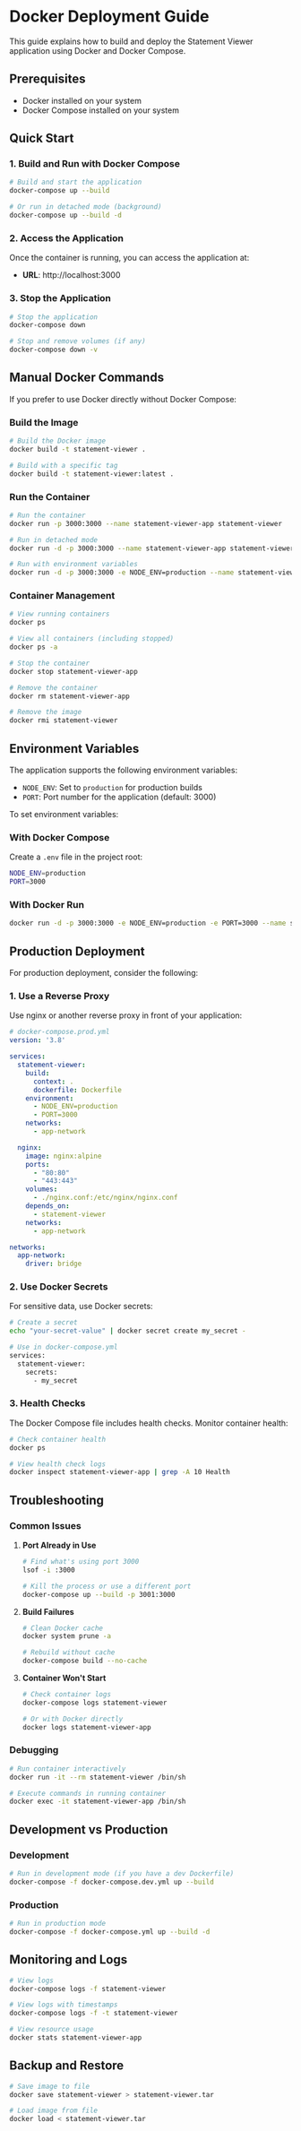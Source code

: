# Docker Deployment Guide

This guide explains how to build and deploy the Statement Viewer application using Docker and Docker Compose.

## Prerequisites

- Docker installed on your system
- Docker Compose installed on your system

## Quick Start

### 1. Build and Run with Docker Compose

```bash
# Build and start the application
docker-compose up --build

# Or run in detached mode (background)
docker-compose up --build -d
```

### 2. Access the Application

Once the container is running, you can access the application at:
- **URL**: http://localhost:3000

### 3. Stop the Application

```bash
# Stop the application
docker-compose down

# Stop and remove volumes (if any)
docker-compose down -v
```

## Manual Docker Commands

If you prefer to use Docker directly without Docker Compose:

### Build the Image

```bash
# Build the Docker image
docker build -t statement-viewer .

# Build with a specific tag
docker build -t statement-viewer:latest .
```

### Run the Container

```bash
# Run the container
docker run -p 3000:3000 --name statement-viewer-app statement-viewer

# Run in detached mode
docker run -d -p 3000:3000 --name statement-viewer-app statement-viewer

# Run with environment variables
docker run -d -p 3000:3000 -e NODE_ENV=production --name statement-viewer-app statement-viewer
```

### Container Management

```bash
# View running containers
docker ps

# View all containers (including stopped)
docker ps -a

# Stop the container
docker stop statement-viewer-app

# Remove the container
docker rm statement-viewer-app

# Remove the image
docker rmi statement-viewer
```

## Environment Variables

The application supports the following environment variables:

- `NODE_ENV`: Set to `production` for production builds
- `PORT`: Port number for the application (default: 3000)

To set environment variables:

### With Docker Compose

Create a `.env` file in the project root:

```bash
NODE_ENV=production
PORT=3000
```

### With Docker Run

```bash
docker run -d -p 3000:3000 -e NODE_ENV=production -e PORT=3000 --name statement-viewer-app statement-viewer
```

## Production Deployment

For production deployment, consider the following:

### 1. Use a Reverse Proxy

Use nginx or another reverse proxy in front of your application:

```yaml
# docker-compose.prod.yml
version: '3.8'

services:
  statement-viewer:
    build:
      context: .
      dockerfile: Dockerfile
    environment:
      - NODE_ENV=production
      - PORT=3000
    networks:
      - app-network

  nginx:
    image: nginx:alpine
    ports:
      - "80:80"
      - "443:443"
    volumes:
      - ./nginx.conf:/etc/nginx/nginx.conf
    depends_on:
      - statement-viewer
    networks:
      - app-network

networks:
  app-network:
    driver: bridge
```

### 2. Use Docker Secrets

For sensitive data, use Docker secrets:

```bash
# Create a secret
echo "your-secret-value" | docker secret create my_secret -

# Use in docker-compose.yml
services:
  statement-viewer:
    secrets:
      - my_secret
```

### 3. Health Checks

The Docker Compose file includes health checks. Monitor container health:

```bash
# Check container health
docker ps

# View health check logs
docker inspect statement-viewer-app | grep -A 10 Health
```

## Troubleshooting

### Common Issues

1. **Port Already in Use**
   ```bash
   # Find what's using port 3000
   lsof -i :3000
   
   # Kill the process or use a different port
   docker-compose up --build -p 3001:3000
   ```

2. **Build Failures**
   ```bash
   # Clean Docker cache
   docker system prune -a
   
   # Rebuild without cache
   docker-compose build --no-cache
   ```

3. **Container Won't Start**
   ```bash
   # Check container logs
   docker-compose logs statement-viewer
   
   # Or with Docker directly
   docker logs statement-viewer-app
   ```

### Debugging

```bash
# Run container interactively
docker run -it --rm statement-viewer /bin/sh

# Execute commands in running container
docker exec -it statement-viewer-app /bin/sh
```

## Development vs Production

### Development

```bash
# Run in development mode (if you have a dev Dockerfile)
docker-compose -f docker-compose.dev.yml up --build
```

### Production

```bash
# Run in production mode
docker-compose -f docker-compose.yml up --build -d
```

## Monitoring and Logs

```bash
# View logs
docker-compose logs -f statement-viewer

# View logs with timestamps
docker-compose logs -f -t statement-viewer

# View resource usage
docker stats statement-viewer-app
```

## Backup and Restore

```bash
# Save image to file
docker save statement-viewer > statement-viewer.tar

# Load image from file
docker load < statement-viewer.tar
```
